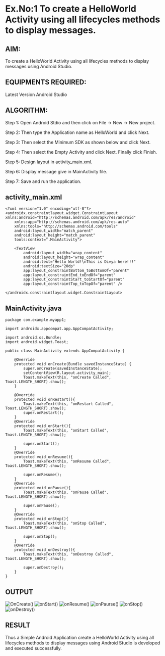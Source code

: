 # Ex.No:1 To create a HelloWorld Activity using all lifecycles methods to display messages.


## AIM:

To create a HelloWorld Activity using all lifecycles methods to display messages using Android Studio.

## EQUIPMENTS REQUIRED:

Latest Version Android Studio

## ALGORITHM:

Step 1: Open Android Stdio and then click on File -> New -> New project.

Step 2: Then type the Application name as HelloWorld and click Next. 

Step 3: Then select the Minimum SDK as shown below and click Next.

Step 4: Then select the Empty Activity and click Next. Finally click Finish.

Step 5: Design layout in activity_main.xml.

Step 6: Display message give in MainActivity file.

Step 7: Save and run the application.

## activity_main.xml
```
<?xml version="1.0" encoding="utf-8"?>
<androidx.constraintlayout.widget.ConstraintLayout xmlns:android="http://schemas.android.com/apk/res/android"
    xmlns:app="http://schemas.android.com/apk/res-auto"
    xmlns:tools="http://schemas.android.com/tools"
    android:layout_width="match_parent"
    android:layout_height="match_parent"
    tools:context=".MainActivity">

    <TextView
        android:layout_width="wrap_content"
        android:layout_height="wrap_content"
        android:text="Hello World!\nThis is Divya here!!!"
        android:textSize="20dp"
        app:layout_constraintBottom_toBottomOf="parent"
        app:layout_constraintEnd_toEndOf="parent"
        app:layout_constraintStart_toStartOf="parent"
        app:layout_constraintTop_toTopOf="parent" />

</androidx.constraintlayout.widget.ConstraintLayout>
```

## MainActivity.java
```
package com.example.myapp1;

import androidx.appcompat.app.AppCompatActivity;

import android.os.Bundle;
import android.widget.Toast;

public class MainActivity extends AppCompatActivity {

    @Override
    protected void onCreate(Bundle savedInstanceState) {
        super.onCreate(savedInstanceState);
        setContentView(R.layout.activity_main);
        Toast.makeText(this, "onCreate Called", Toast.LENGTH_SHORT).show();
    }

    @Override
    protected void onRestart(){
        Toast.makeText(this, "onRestart Called", Toast.LENGTH_SHORT).show();
        super.onRestart();
    }
    @Override
    protected void onStart(){
        Toast.makeText(this, "onStart Called", Toast.LENGTH_SHORT).show();

        super.onStart();
    }
    @Override
    protected void onResume(){
        Toast.makeText(this, "onResume Called", Toast.LENGTH_SHORT).show();

        super.onResume();
    }
    @Override
    protected void onPause(){
        Toast.makeText(this, "onPause Called", Toast.LENGTH_SHORT).show();

        super.onPause();
    }
    @Override
    protected void onStop(){
        Toast.makeText(this, "onStop Called", Toast.LENGTH_SHORT).show();

        super.onStop();
    }
    @Override
    protected void onDestroy(){
        Toast.makeText(this, "onDestroy Called", Toast.LENGTH_SHORT).show();

        super.onDestroy();
    }
}
```

## OUTPUT
![OnCreate()](https://github.com/divz2711/AndroidLifecycle/assets/121245222/0dc5f13a-3930-49cc-8299-c75958fdab7a)
![onStart()](https://github.com/divz2711/AndroidLifecycle/assets/121245222/5e659ccd-6162-423b-a590-6cae7d2e3354)
![onResume()](https://github.com/divz2711/AndroidLifecycle/assets/121245222/3c75f64e-7779-41fa-9b2c-051727d2f3cc)
![onPaurse()](https://github.com/divz2711/AndroidLifecycle/assets/121245222/99c18bf0-9538-49f9-b1d8-dae53b2b2bbd)
![onStop()](https://github.com/divz2711/AndroidLifecycle/assets/121245222/ddd988b5-3f91-4292-8807-d7477a33ca1c)
![onDestroy()](https://github.com/divz2711/AndroidLifecycle/assets/121245222/d3a5939e-b590-4a26-84ac-404333f6dcee)

## RESULT
Thus a Simple Android Application create a HelloWorld Activity using all lifecycles methods to display messages using Android Studio is developed and executed successfully.
